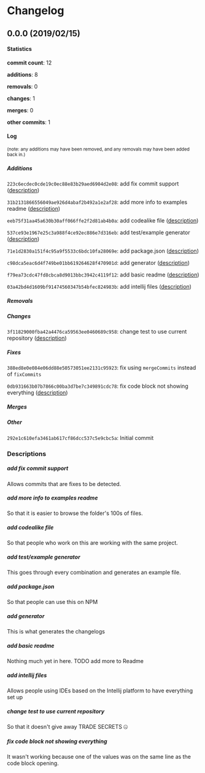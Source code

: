 # Changelog
## 0.0.0 (2019/02/15)
#### Statistics
**commit count**: 12

**additions**: 8

**removals**: 0

**changes**: 1

**merges**: 0

**other commits**: 1

#### Log
<small>(note: any additions may have been removed, and any removals may have been added back in.)</small>
##### Additions
 `223c6ecdec0cde19c0ec88e83b29aed6904d2e08`: add fix commit support ([description](#add-fix-commit-support-28))

 `31b2131866556049ae926d4abaf2b492a1e2af28`: add more info to examples readme ([description](#add-more-info-to-examples-readme-28))

 `eeb75f31aa45a630b30aff066ffe2f2d81ab4b0a`: add codealike file ([description](#add-codealike-file-28))

 `537ce93e1967e25c3a988f4ce92ec886e7d316eb`: add test/example generator ([description](#add-testexample-generator-28))

 `71e1d2830a151f4c95a9f5533c6bdc10fa28069e`: add package.json ([description](#add-packagejson-28))

 `c98dca5eac6d4f749be01bb619264628f470901d`: add generator ([description](#add-generator-28))

 `f79ea73cdc47fd8cbca8d9013bbc3942c4119f12`: add basic readme ([description](#add-basic-readme-28))

 `03a42bd4d1609bf91474560347b54bfec824983b`: add intellij files ([description](#add-intellij-files-28))

##### Removals

##### Changes
 `3f11829000fba42a4476ca59563ee0460689c958`: change test to use current repository ([description](#change-test-to-use-current-repository-28))

##### Fixes
 `388ed8e0e084e06dd88e50573051ee2131c95923`: fix using `mergeCommits` instead of `fixCommits`

 `0db931663b07b7866c00ba3d7be7c349891cdc78`: fix code block not showing everything ([description](#fix-code-block-not-showing-everything-28))

##### Merges

##### Other
 `292e1c610efa3461ab617cf86dcc537c5e9cbc5a`: Initial commit

### Descriptions
##### add fix commit support
Allows commits that are fixes to be detected.
##### add more info to examples readme
So that it is easier to browse the folder's 100s of files.
##### add codealike file
So that people who work on this are working with the same project.
##### add test/example generator
This goes through every combination and generates an example file.
##### add package.json
So that people can use this on NPM
##### add generator
This is what generates the changelogs
##### add basic readme
Nothing much yet in here. TODO add more to Readme
##### add intellij files
Allows people using IDEs based on the Intellij platform to have everything set up
##### change test to use current repository
So that it doesn't give away TRADE SECRETS 🤐
##### fix code block not showing everything
It wasn't working because one of the values was on the same line as the code block opening.
